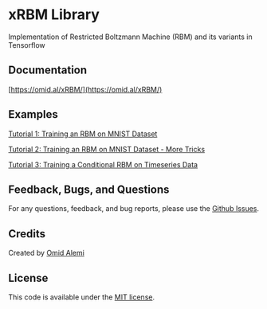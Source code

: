 # xRBM Library
Implementation of Restricted Boltzmann Machine (RBM) and its variants in Tensorflow

## Documentation
[https://omid.al/xRBM/](https://omid.al/xRBM/)

## Examples
[Tutorial 1: Training an RBM on MNIST Dataset](https://github.com/omimo/xRBM/blob/master/examples/01-RBM-MNIST.ipynb)

[Tutorial 2: Training an RBM on MNIST Dataset - More Tricks](https://github.com/omimo/xRBM/blob/master/examples/02-RBM-MNIST-Customized.ipynb)

[Tutorial 3: Training a Conditional RBM on Timeseries Data](https://github.com/omimo/xRBM/blob/master/examples/03-CRBM-Wave.ipynb)


## Feedback, Bugs, and Questions
For any questions, feedback, and bug reports, please use the [Github Issues](https://github.com/omimo/xRBM/issues).

## Credits
Created by [Omid Alemi](https://omid.al/projects/)


## License
This code is available under the [MIT license](http://opensource.org/licenses/MIT).
